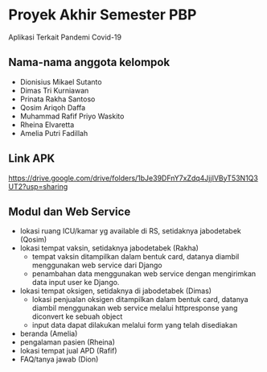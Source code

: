 # Proyek Akhir Semester PBP

Aplikasi Terkait Pandemi Covid-19

## Nama-nama anggota kelompok

- Dionisius Mikael Sutanto
- Dimas Tri Kurniawan
- Prinata Rakha Santoso
- Qosim Ariqoh Daffa
- Muhammad Rafif Priyo Waskito
- Rheina Elvaretta
- Amelia Putri Fadillah

## Link APK

https://drive.google.com/drive/folders/1bJe39DFnY7xZdq4JjjIVByT53N1Q3UT2?usp=sharing

## Modul dan Web Service

- lokasi ruang ICU/kamar yg available di RS, setidaknya jabodetabek (Qosim)
- lokasi tempat vaksin, setidaknya jabodetabek (Rakha)
    - tempat vaksin ditampilkan dalam bentuk card, datanya diambil menggunakan web service dari Django
    - penambahan data menggunakan web service dengan mengirimkan data input user ke Django.
- lokasi tempat oksigen, setidaknya di jabodetabek (Dimas)
    - lokasi penjualan oksigen ditampilkan dalam bentuk card, datanya diambil menggunakan web service melalui httpresponse yang diconvert ke sebuah object
    - input data dapat dilakukan melalui form yang telah disediakan 
- beranda (Amelia)
- pengalaman pasien (Rheina)
- lokasi tempat jual APD (Rafif)
- FAQ/tanya jawab (Dion)

